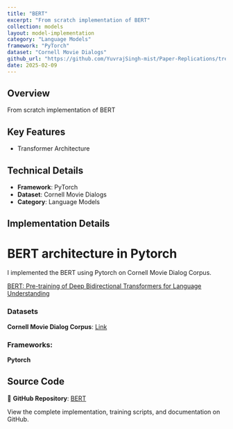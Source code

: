 ```yaml
---
title: "BERT"
excerpt: "From scratch implementation of BERT"
collection: models
layout: model-implementation
category: "Language Models"
framework: "PyTorch"
dataset: "Cornell Movie Dialogs"
github_url: "https://github.com/YuvrajSingh-mist/Paper-Replications/tree/master/BERT"
date: 2025-02-09
---
```


## Overview
From scratch implementation of BERT

## Key Features
- Transformer Architecture

## Technical Details
- **Framework**: PyTorch
- **Dataset**: Cornell Movie Dialogs
- **Category**: Language Models

## Implementation Details

# BERT architecture in Pytorch

I implemented the BERT using Pytorch on Cornell Movie Dialog Corpus.

[BERT: Pre-training of Deep Bidirectional Transformers for Language Understanding](https://arxiv.org/abs/1810.04805)

### Datasets

**Cornell Movie Dialog Corpus**: [Link](https://www.cs.cornell.edu/~cristian/Cornell_Movie-Dialogs_Corpus.html)

### Frameworks:
**Pytorch**

## Source Code
📁 **GitHub Repository**: [BERT](https://github.com/YuvrajSingh-mist/Paper-Replications/tree/master/BERT)

View the complete implementation, training scripts, and documentation on GitHub.
